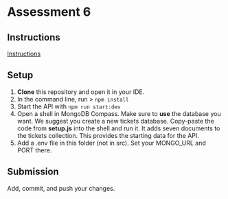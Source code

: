 # Assessment 6

## Instructions

[Instructions](https://docs.google.com/document/d/197HXRWrhtY6M5enxfTYuX7Pa3rNNvV2ILvj-f4cR_NQ/preview)

## Setup

1. **Clone** this repository and open it in your IDE.
2. In the command line, run > `npm install`
3. Start the API with `npm run start:dev`
4. Open a shell in MongoDB Compass. Make sure to **use** the database you want. We suggest you create a new tickets database. Copy-paste the code from **setup.js** into the shell and run it. It adds seven documents to the tickets collection. This provides the starting data for the API.
5. Add a .env file in this folder (not in src). Set your MONGO_URL and PORT there.

## Submission

Add, commit, and push your changes.
